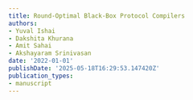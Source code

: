```yaml
---
title: Round-Optimal Black-Box Protocol Compilers
authors:
- Yuval Ishai
- Dakshita Khurana
- Amit Sahai
- Akshayaram Srinivasan
date: '2022-01-01'
publishDate: '2025-05-18T16:29:53.147420Z'
publication_types:
- manuscript
---
```

